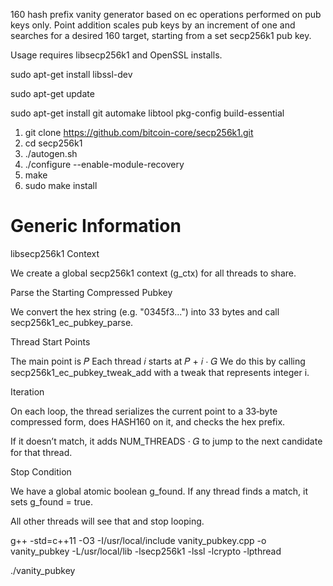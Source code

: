 160 hash prefix vanity generator based on ec operations performed on pub keys only. Point addition scales pub keys by an increment of one and searches for a desired 160 target, starting from a set secp256k1 pub key.

Usage requires libsecp256k1 and OpenSSL installs.  

sudo apt-get install libssl-dev

sudo apt-get update

sudo apt-get install git automake libtool pkg-config build-essential

1) git clone https://github.com/bitcoin-core/secp256k1.git
2) cd secp256k1
3) ./autogen.sh
4) ./configure --enable-module-recovery
5) make
6) sudo make install

# Generic Information

libsecp256k1 Context

We create a global secp256k1 context (g_ctx) for all threads to share.

Parse the Starting Compressed Pubkey

We convert the hex string (e.g. "0345f3...") into 33 bytes and call secp256k1_ec_pubkey_parse.

Thread Start Points

The main point is 𝑃 Each thread 𝑖 starts at 𝑃 + 𝑖 ⋅ 𝐺 We do this by calling secp256k1_ec_pubkey_tweak_add with a tweak that represents integer i.

Iteration

On each loop, the thread serializes the current point to a 33‐byte compressed form, does HASH160 on it, and checks the hex prefix.

If it doesn’t match, it adds NUM_THREADS ⋅ 𝐺 to jump to the next candidate for that thread.

Stop Condition

We have a global atomic boolean g_found. If any thread finds a match, it sets g_found = true.

All other threads will see that and stop looping.

g++ -std=c++11 -O3 -I/usr/local/include vanity_pubkey.cpp -o vanity_pubkey -L/usr/local/lib -lsecp256k1 -lssl -lcrypto -lpthread

./vanity_pubkey
